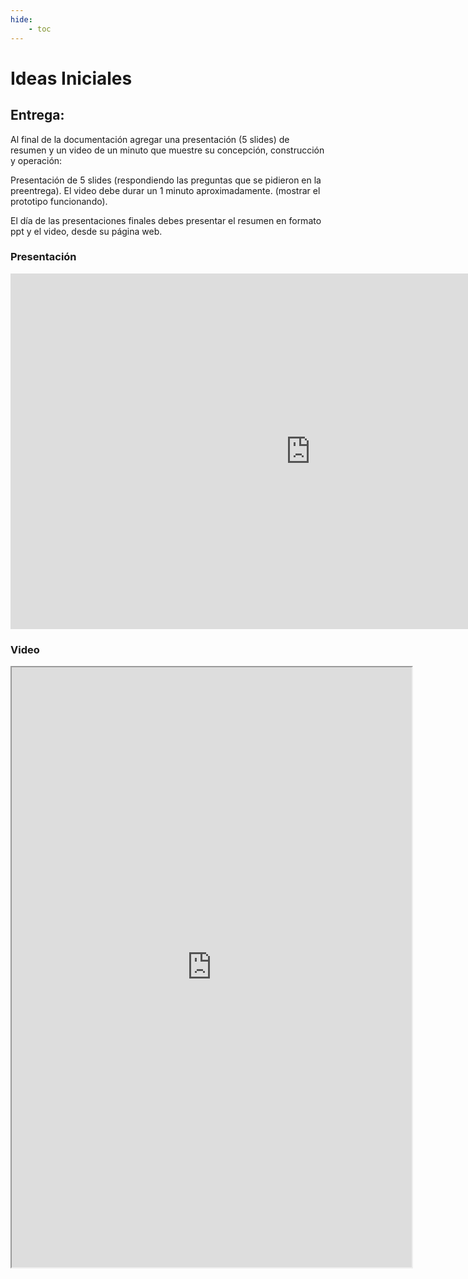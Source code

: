 ```yaml
---
hide:
    - toc
---
```


# Ideas Iniciales

## Entrega:

Al final de la documentación agregar una presentación (5 slides) de resumen y un video de un minuto que muestre su concepción, construcción y operación:

Presentación de 5 slides (respondiendo las preguntas que se pidieron en la preentrega).
El video debe durar un 1 minuto aproximadamente. (mostrar el prototipo funcionando).

El día de las presentaciones finales debes presentar el resumen en formato ppt y el video, desde su página web. 

### Presentación 



<div align="center"><iframe src="https://docs.google.com/presentation/d/e/2PACX-1vQKC_ix-jGnkRCxcK7S0eUWR_L48qbOBIjeKKDBU_ifqNufUtN71TbsCqgaAiaW3w/embed?start=false&loop=false&delayms=3000" frameborder="0" width="960" height="569" allowfullscreen="true" mozallowfullscreen="true" webkitallowfullscreen="true"></iframe></div>

### Video 

<div align="center"><iframe src="https://drive.google.com/file/d/1awLVZffyh7r-DWlJETQfeqgNgi96-tm_/preview" width="640" height="960" allow="autoplay"></iframe></div>